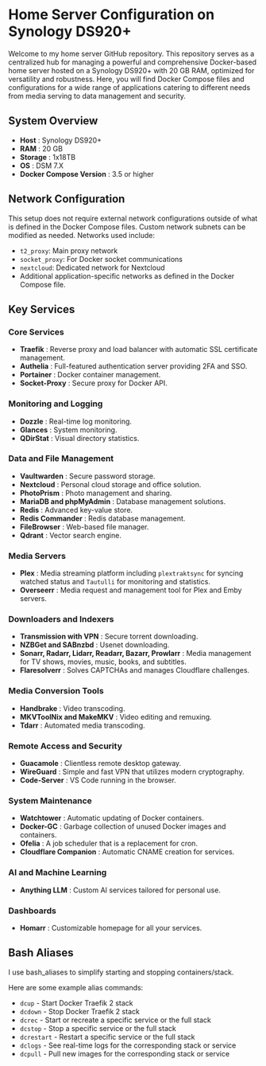 # Home Server Configuration on Synology DS920+

Welcome to my home server GitHub repository. This repository serves as a centralized hub for managing a powerful and comprehensive Docker-based home server hosted on a Synology DS920+ with 20 GB RAM, optimized for versatility and robustness. Here, you will find Docker Compose files and configurations for a wide range of applications catering to different needs from media serving to data management and security.
## System Overview 
- **Host** : Synology DS920+ 
- **RAM** : 20 GB 
- **Storage** : 1x18TB 
- **OS** : DSM 7.X 
- **Docker Compose Version** : 3.5 or higher
## Network Configuration

This setup does not require external network configurations outside of what is defined in the Docker Compose files. Custom network subnets can be modified as needed. Networks used include: 
- `t2_proxy`: Main proxy network 
- `socket_proxy`: For Docker socket communications 
- `nextcloud`: Dedicated network for Nextcloud
- Additional application-specific networks as defined in the Docker Compose file.
## Key Services
### Core Services 
- **Traefik** : Reverse proxy and load balancer with automatic SSL certificate management. 
- **Authelia** : Full-featured authentication server providing 2FA and SSO. 
- **Portainer** : Docker container management. 
- **Socket-Proxy** : Secure proxy for Docker API.
### Monitoring and Logging 
- **Dozzle** : Real-time log monitoring. 
- **Glances** : System monitoring. 
- **QDirStat** : Visual directory statistics.
### Data and File Management 
- **Vaultwarden** : Secure password storage. 
- **Nextcloud** : Personal cloud storage and office solution. 
- **PhotoPrism** : Photo management and sharing. 
- **MariaDB and phpMyAdmin** : Database management solutions. 
- **Redis** : Advanced key-value store. 
- **Redis Commander** : Redis database management. 
- **FileBrowser** : Web-based file manager. 
- **Qdrant** : Vector search engine.
### Media Servers 
- **Plex** : Media streaming platform including `plextraktsync` for syncing watched status and `Tautulli` for monitoring and statistics. 
- **Overseerr** : Media request and management tool for Plex and Emby servers.
### Downloaders and Indexers 
- **Transmission with VPN** : Secure torrent downloading. 
- **NZBGet and SABnzbd** : Usenet downloading. 
- **Sonarr, Radarr, Lidarr, Readarr, Bazarr, Prowlarr** : Media management for TV shows, movies, music, books, and subtitles. 
- **Flaresolverr** : Solves CAPTCHAs and manages Cloudflare challenges.
### Media Conversion Tools 
- **Handbrake** : Video transcoding. 
- **MKVToolNix and MakeMKV** : Video editing and remuxing. 
- **Tdarr** : Automated media transcoding.
### Remote Access and Security 
- **Guacamole** : Clientless remote desktop gateway. 
- **WireGuard** : Simple and fast VPN that utilizes modern cryptography. 
- **Code-Server** : VS Code running in the browser.
### System Maintenance 
- **Watchtower** : Automatic updating of Docker containers. 
- **Docker-GC** : Garbage collection of unused Docker images and containers. 
- **Ofelia** : A job scheduler that is a replacement for cron. 
- **Cloudflare Companion** : Automatic CNAME creation for services.
### AI and Machine Learning 
- **Anything LLM** : Custom AI services tailored for personal use.
### Dashboards 
- **Homarr** : Customizable homepage for all your services.

## Bash Aliases
I use bash_aliases to simplify starting and stopping containers/stack. 

Here are some example alias commands:

- `dcup` - Start Docker Traefik 2 stack
- `dcdown` - Stop Docker Traefik 2 stack
- `dcrec` - Start or recreate a specific service or the full stack
- `dcstop` - Stop a specific service or the full stack
- `dcrestart` - Restart a specific service or the full stack
- `dclogs` - See real-time logs for the corresponding stack or service
- `dcpull` - Pull new images for the corresponding stack or service